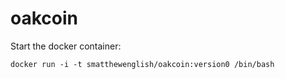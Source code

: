 # oakcoin

Start the docker container:

    docker run -i -t smatthewenglish/oakcoin:version0 /bin/bash